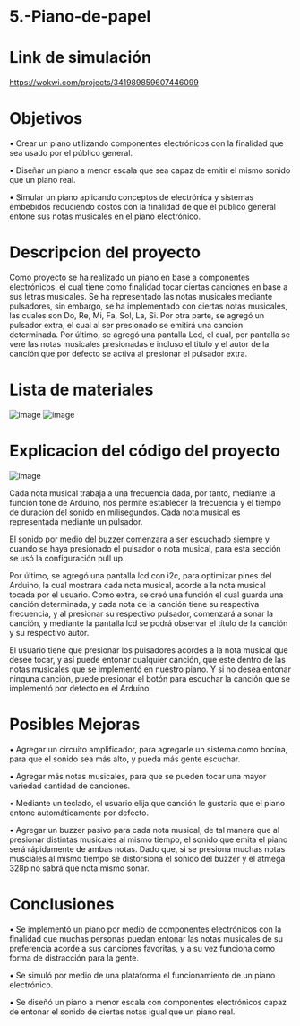 # 5.-Piano-de-papel

# Link de simulación

https://wokwi.com/projects/341989859607446099

# Objetivos
•	Crear un piano utilizando componentes electrónicos con la finalidad que sea usado por el público general.

•	Diseñar un piano a menor escala que sea capaz de emitir el mismo sonido que un piano real.

•	Simular un piano aplicando conceptos de electrónica y sistemas embebidos reduciendo costos con la finalidad de que el público general entone sus notas musicales en el piano electrónico.

# Descripcion del proyecto

Como proyecto se ha realizado un piano en base a componentes electrónicos, el cual tiene como finalidad tocar ciertas canciones en base a sus letras musicales. Se ha representado las notas musicales mediante pulsadores, sin embargo, se ha implementado con ciertas notas musicales, las cuales son Do, Re, Mi, Fa, Sol, La, Si. Por otra parte, se agregó un pulsador extra, el cual al ser presionado se emitirá una canción determinada. Por último, se agregó una pantalla Lcd, el cual, por pantalla se vere las notas musicales presionadas e incluso el titulo y el autor de la canción que por defecto se activa al presionar el pulsador extra.

# Lista de materiales
![image](https://user-images.githubusercontent.com/110777989/189981873-c3e43a69-c8ba-491d-89b0-31b08db55f4e.png)
![image](https://user-images.githubusercontent.com/110777989/189982339-ac18100d-793f-4de2-ab9e-3da925f74903.png)

# Explicacion del código del proyecto
![image](https://user-images.githubusercontent.com/110777989/189982568-bd9d6d7b-f4ec-4fd3-8ac7-55d970524fa9.png)

Cada nota musical trabaja a una frecuencia dada, por tanto, mediante la función tone de Arduino, nos permite establecer la frecuencia y el tiempo de duración del sonido en milisegundos. Cada nota musical es representada mediante un pulsador.

El sonido por medio del buzzer comenzara a ser escuchado siempre y cuando se haya presionado el pulsador o nota musical, para esta sección se usó la configuración pull up.

Por último, se agregó una pantalla lcd con i2c, para optimizar pines del Arduino, la cual mostrara cada nota musical, acorde a la nota musical tocada por el usuario.
Como extra, se creó una función el cual guarda una canción determinada, y cada nota de la canción tiene su respectiva frecuencia, y al presionar su respectivo pulsador, comenzará a sonar la canción, y mediante la pantalla lcd se podrá observar el título de la canción y su respectivo autor.

El usuario tiene que presionar los pulsadores acordes a la nota musical que desee tocar, y así puede entonar cualquier canción, que este dentro de las notas musicales que se implementó en nuestro piano. Y si no desea entonar ninguna canción, puede presionar el botón para escuchar la canción que se implementó por defecto en el Arduino.

# Posibles Mejoras

•	Agregar un circuito amplificador, para agregarle un sistema como bocina, para que el sonido sea más alto, y pueda más gente escuchar.

•	Agregar más notas musicales, para que se pueden tocar una mayor variedad cantidad de canciones.

•	Mediante un teclado, el usuario elija que canción le gustaria que el piano entone automáticamente por defecto.

•	Agregar un buzzer pasivo para cada nota musical, de tal manera que al presionar distintas musicales al mismo tiempo, el sonido que emita el piano será rápidamente de ambas notas. Dado que, si se presiona muchas notas musciales al mismo tiempo se distorsiona el sonido del buzzer y el atmega 328p no sabrá que nota mismo sonar.

# Conclusiones

•	Se implementó un piano por medio de componentes electrónicos con la finalidad que muchas personas puedan entonar las notas musicales de su preferencia acorde a sus canciones favoritas, y a su vez funciona como forma de distracción para la gente.

•	Se simuló por medio de una plataforma el funcionamiento de un piano electrónico.

•	Se diseñó un piano a menor escala con componentes electrónicos capaz de entonar el sonido de ciertas notas igual que un piano real.


